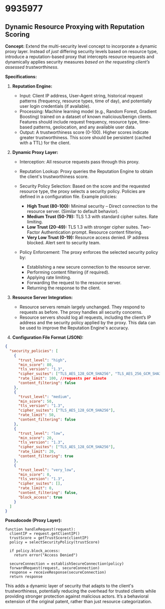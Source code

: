 # 9935977

## Dynamic Resource Proxying with Reputation Scoring

**Concept:** Extend the multi-security level concept to incorporate a dynamic proxy layer. Instead of *just* differing security levels based on resource type, introduce a reputation-based proxy that intercepts resource requests and dynamically applies security measures *based on the requesting client’s assessed trustworthiness*.

**Specifications:**

1.  **Reputation Engine:**
    *   Input: Client IP address, User-Agent string, historical request patterns (frequency, resource types, time of day), and potentially user login credentials (if available).
    *   Processing: Machine learning model (e.g., Random Forest, Gradient Boosting) trained on a dataset of known malicious/benign clients.  Features should include request frequency, resource type, time-based patterns, geolocation, and any available user data.
    *   Output:  A trustworthiness score (0-100).  Higher scores indicate greater trustworthiness.  This score should be persistent (cached with a TTL) for the client.

2.  **Dynamic Proxy Layer:**
    *   Interception: All resource requests pass through this proxy.
    *   Reputation Lookup: Proxy queries the Reputation Engine to obtain the client's trustworthiness score.
    *   Security Policy Selection: Based on the score and the requested resource type, the proxy selects a security policy.  Policies are defined in a configuration file.  Example policies:

        *   **High Trust (80-100):** Minimal security – Direct connection to the resource server.  (Similar to default behavior).
        *   **Medium Trust (50-79):**  TLS 1.3 with standard cipher suites. Rate limiting.
        *   **Low Trust (20-49):** TLS 1.3 with stronger cipher suites.  Two-Factor Authentication prompt.  Resource content filtering.
        *   **Very Low Trust (0-19):**  Resource access denied.  IP address blocked.  Alert sent to security team.

    *   Policy Enforcement:  The proxy enforces the selected security policy by:
        *   Establishing a new secure connection to the resource server.
        *   Performing content filtering (if required).
        *   Applying rate limiting.
        *   Forwarding the request to the resource server.
        *   Returning the response to the client.

3.  **Resource Server Integration:**
    *   Resource servers remain largely unchanged. They respond to requests as before.  The proxy handles all security concerns.
    *   Resource servers should log all requests, including the client’s IP address and the security policy applied by the proxy.  This data can be used to improve the Reputation Engine's accuracy.

4.  **Configuration File Format (JSON):**

```json
{
  "security_policies": [
    {
      "trust_level": "high",
      "min_score": 80,
      "tls_version": "1.3",
      "cipher_suites": ["TLS_AES_128_GCM_SHA256", "TLS_AES_256_GCM_SHA384"],
      "rate_limit": 100, //requests per minute
      "content_filtering": false
    },
    {
      "trust_level": "medium",
      "min_score": 50,
      "tls_version": "1.3",
      "cipher_suites": ["TLS_AES_128_GCM_SHA256"],
      "rate_limit": 50,
      "content_filtering": false
    },
    {
      "trust_level": "low",
      "min_score": 20,
      "tls_version": "1.3",
      "cipher_suites": ["TLS_AES_128_GCM_SHA256"],
      "rate_limit": 20,
      "content_filtering": true
    },
    {
      "trust_level": "very_low",
      "min_score": 0,
      "tls_version": "1.3",
      "cipher_suites": [],
      "rate_limit": 0,
      "content_filtering": false,
      "block_access": true
    }
  ]
}
```

**Pseudocode (Proxy Layer):**

```
function handleRequest(request):
  clientIP = request.getClientIP()
  trustScore = getTrustScore(clientIP)
  policy = selectSecurityPolicy(trustScore)

  if policy.block_access:
    return error("Access Denied")

  secureConnection = establishSecureConnection(policy)
  forwardRequest(request, secureConnection)
  response = receiveResponse(secureConnection)
  return response
```

This adds a dynamic layer of security that adapts to the client's trustworthiness, potentially reducing the overhead for trusted clients while providing stronger protection against malicious actors. It’s a behavioral extension of the original patent, rather than just resource categorization.